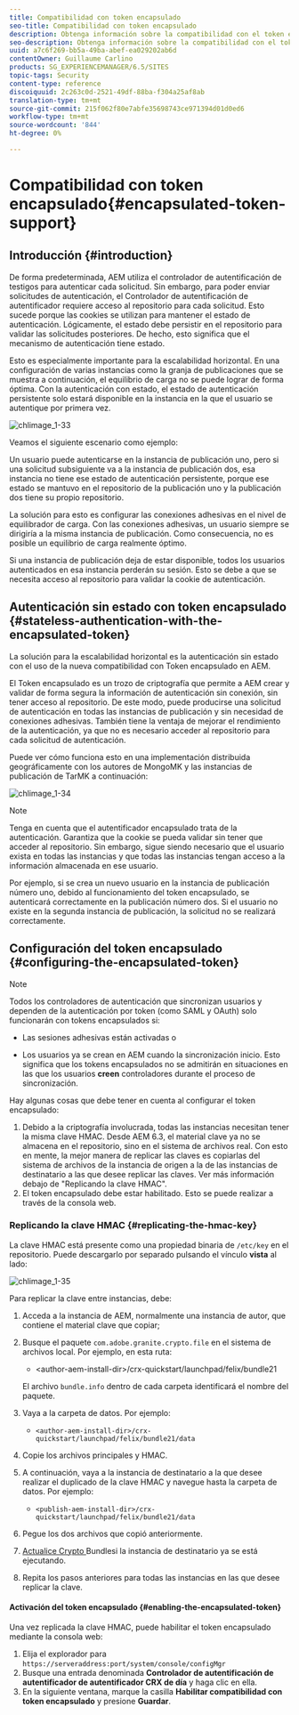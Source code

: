 ```yaml
---
title: Compatibilidad con token encapsulado
seo-title: Compatibilidad con token encapsulado
description: Obtenga información sobre la compatibilidad con el token encapsulado en AEM.
seo-description: Obtenga información sobre la compatibilidad con el token encapsulado en AEM.
uuid: a7c6f269-bb5a-49ba-abef-ea029202ab6d
contentOwner: Guillaume Carlino
products: SG_EXPERIENCEMANAGER/6.5/SITES
topic-tags: Security
content-type: reference
discoiquuid: 2c263c0d-2521-49df-88ba-f304a25af8ab
translation-type: tm+mt
source-git-commit: 215f062f80e7abfe35698743ce971394d01d0ed6
workflow-type: tm+mt
source-wordcount: '844'
ht-degree: 0%

---
```



# Compatibilidad con token encapsulado{#encapsulated-token-support}

## Introducción {#introduction}

De forma predeterminada, AEM utiliza el controlador de autentificación de testigos para autenticar cada solicitud. Sin embargo, para poder enviar solicitudes de autenticación, el Controlador de autentificación de autentificador requiere acceso al repositorio para cada solicitud. Esto sucede porque las cookies se utilizan para mantener el estado de autenticación. Lógicamente, el estado debe persistir en el repositorio para validar las solicitudes posteriores. De hecho, esto significa que el mecanismo de autenticación tiene estado.

Esto es especialmente importante para la escalabilidad horizontal. En una configuración de varias instancias como la granja de publicaciones que se muestra a continuación, el equilibrio de carga no se puede lograr de forma óptima. Con la autenticación con estado, el estado de autenticación persistente solo estará disponible en la instancia en la que el usuario se autentique por primera vez.

![chlimage_1-33](assets/chlimage_1-33a.png)

Veamos el siguiente escenario como ejemplo:

Un usuario puede autenticarse en la instancia de publicación uno, pero si una solicitud subsiguiente va a la instancia de publicación dos, esa instancia no tiene ese estado de autenticación persistente, porque ese estado se mantuvo en el repositorio de la publicación uno y la publicación dos tiene su propio repositorio.

La solución para esto es configurar las conexiones adhesivas en el nivel de equilibrador de carga. Con las conexiones adhesivas, un usuario siempre se dirigiría a la misma instancia de publicación. Como consecuencia, no es posible un equilibrio de carga realmente óptimo.

Si una instancia de publicación deja de estar disponible, todos los usuarios autenticados en esa instancia perderán su sesión. Esto se debe a que se necesita acceso al repositorio para validar la cookie de autenticación.

## Autenticación sin estado con token encapsulado {#stateless-authentication-with-the-encapsulated-token}

La solución para la escalabilidad horizontal es la autenticación sin estado con el uso de la nueva compatibilidad con Token encapsulado en AEM.

El Token encapsulado es un trozo de criptografía que permite a AEM crear y validar de forma segura la información de autenticación sin conexión, sin tener acceso al repositorio. De este modo, puede producirse una solicitud de autenticación en todas las instancias de publicación y sin necesidad de conexiones adhesivas. También tiene la ventaja de mejorar el rendimiento de la autenticación, ya que no es necesario acceder al repositorio para cada solicitud de autenticación.

Puede ver cómo funciona esto en una implementación distribuida geográficamente con los autores de MongoMK y las instancias de publicación de TarMK a continuación:

![chlimage_1-34](assets/chlimage_1-34a.png)

>[!NOTE]
>
>Tenga en cuenta que el autentificador encapsulado trata de la autenticación. Garantiza que la cookie se pueda validar sin tener que acceder al repositorio. Sin embargo, sigue siendo necesario que el usuario exista en todas las instancias y que todas las instancias tengan acceso a la información almacenada en ese usuario.
>
>Por ejemplo, si se crea un nuevo usuario en la instancia de publicación número uno, debido al funcionamiento del token encapsulado, se autenticará correctamente en la publicación número dos. Si el usuario no existe en la segunda instancia de publicación, la solicitud no se realizará correctamente.


## Configuración del token encapsulado {#configuring-the-encapsulated-token}

>[!NOTE]
>Todos los controladores de autenticación que sincronizan usuarios y dependen de la autenticación por token (como SAML y OAuth) solo funcionarán con tokens encapsulados si:
>
>* Las sesiones adhesivas están activadas o
   >
   >
* Los usuarios ya se crean en AEM cuando la sincronización inicio. Esto significa que los tokens encapsulados no se admitirán en situaciones en las que los usuarios **creen** controladores durante el proceso de sincronización.


Hay algunas cosas que debe tener en cuenta al configurar el token encapsulado:

1. Debido a la criptografía involucrada, todas las instancias necesitan tener la misma clave HMAC. Desde AEM 6.3, el material clave ya no se almacena en el repositorio, sino en el sistema de archivos real. Con esto en mente, la mejor manera de replicar las claves es copiarlas del sistema de archivos de la instancia de origen a la de las instancias de destinatario a las que desee replicar las claves. Ver más información debajo de &quot;Replicando la clave HMAC&quot;.
1. El token encapsulado debe estar habilitado. Esto se puede realizar a través de la consola web.

### Replicando la clave HMAC {#replicating-the-hmac-key}

La clave HMAC está presente como una propiedad binaria de `/etc/key` en el repositorio. Puede descargarlo por separado pulsando el vínculo **vista** al lado:

![chlimage_1-35](assets/chlimage_1-35a.png)

Para replicar la clave entre instancias, debe:

1. Acceda a la instancia de AEM, normalmente una instancia de autor, que contiene el material clave que copiar;
1. Busque el paquete `com.adobe.granite.crypto.file` en el sistema de archivos local. Por ejemplo, en esta ruta:

   * &lt;author-aem-install-dir>/crx-quickstart/launchpad/felix/bundle21

   El archivo `bundle.info` dentro de cada carpeta identificará el nombre del paquete.

1. Vaya a la carpeta de datos. Por ejemplo:

   * `<author-aem-install-dir>/crx-quickstart/launchpad/felix/bundle21/data`

1. Copie los archivos principales y HMAC.
1. A continuación, vaya a la instancia de destinatario a la que desee realizar el duplicado de la clave HMAC y navegue hasta la carpeta de datos. Por ejemplo:

   * `<publish-aem-install-dir>/crx-quickstart/launchpad/felix/bundle21/data`

1. Pegue los dos archivos que copió anteriormente.
1. [Actualice Crypto ](/help/communities/deploy-communities.md#refresh-the-granite-crypto-bundle) Bundlesi la instancia de destinatario ya se está ejecutando.

1. Repita los pasos anteriores para todas las instancias en las que desee replicar la clave.

#### Activación del token encapsulado {#enabling-the-encapsulated-token}

Una vez replicada la clave HMAC, puede habilitar el token encapsulado mediante la consola web:

1. Elija el explorador para `https://serveraddress:port/system/console/configMgr`
1. Busque una entrada denominada **Controlador de autentificación de autentificador de autentificador CRX de día** y haga clic en ella.
1. En la siguiente ventana, marque la casilla **Habilitar compatibilidad con token encapsulado** y presione **Guardar**.

